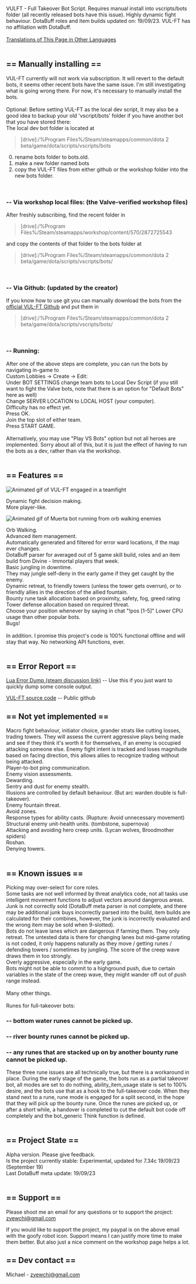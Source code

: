 VULFT - Full Takeover Bot Script. Requires manual install into vscripts/bots folder (all recently released bots have this issue). Highly dynamic fight behaviour. DotaBuff roles and item builds updated on: 19/09/23. VUL-FT has no affiliation with DotaBuff.<br/>
<br/>
[Translations of This Page in Other Languages](https://steamcommunity.com/groups/VULFT/announcements/detail/6966546241858334331)<br/>
<br/>

## == Manually installing ==
VUL-FT currently will not work via subscription. It will revert to the default bots, it seems other recent bots have the same issue. I'm still investigating what is going wrong there. For now, it's necessary to manually install the bots.<br/>
<br/>
Optional: Before setting VUL-FT as the local dev script, It may also be a good idea to backup your old 'vscript/bots' folder if you have another bot that you have stored there:<br/>
The local dev bot folder is located at<br/>
> [drive]:/%Program Files%/Steam/steamapps/common/dota 2 beta/game/dota/scripts/vscripts/bots<br/>

0) rename bots folder to bots.old.<br/>
1) make a new folder named bots<br/>
2) copy the VUL-FT files from either github or the workshop folder into the new bots folder.<br/>
<br/>

### -- Via workshop local files: (the Valve-verified workshop files)
After freshly subscribing, find the recent folder in<br/>
> [drive]:/%Program Files%/Steam/steamapps/workshop/content/570/2872725543<br/>

and copy the contents of that folder to the bots folder at<br/>
> [drive]:/%Program Files%/Steam/steamapps/common/dota 2 beta/game/dota/scripts/vscripts/bots/<br/>
<br/>

### -- Via Github: (updated by the creator)
If you know how to use git you can manually download the bots from the [official VUL-FT Github](https://github.com/Yewchi/vulft) and put them in
> [drive]:/%Program Files%/Steam/steamapps/common/dota 2 beta/game/dota/scripts/vscripts/bots/<br/>
<br/>

### -- Running:
After one of the above steps are complete, you can run the bots by navigating in-game to<br/>
Custom Lobbies -> Create -> Edit:<br/>
Under BOT SETTINGS change team bots to Local Dev Script (if you still want to fight the Valve bots, note that there is an option for "Default Bots" here as well)<br/>
Change SERVER LOCATION to LOCAL HOST (your computer).<br/>
Difficulty has no effect yet.<br/>
Press OK.<br/>
Join the top slot of either team.<br/>
Press START GAME.<br/>
<br/>
Alternatively, you may use "Play VS Bots" option but not all heroes are implemented. Sorry about all of this, but it is just the effect of having to run the bots as a dev, rather than via the workshop.<br/>
<br/>

## == Features ==

![Animated gif of VUL-FT engaged in a teamfight](https://steamuserimages-a.akamaihd.net/ugc/2028349340710795317/22D68EA70AEF6E343BBE3EBD5F1A3EF1C52F5A04/?imw=5000&imh=5000&ima=fit&impolicy=Letterbox&imcolor=%23000000&letterbox=false)

Dynamic fight decision making.<br/>
More player-like.<br/>

![Animated gif of Muerta bot running from orb walking enemies](https://steamuserimages-a.akamaihd.net/ugc/2009206964554280836/186F1E4C8B555F0D06352C96399941EBBD9A29E5/?imw=5000&imh=5000&ima=fit&impolicy=Letterbox&imcolor=%23000000&letterbox=false)

Orb Walking.<br/>
Advanced item management.<br/>
Automatically generated and filtered for error ward locations, if the map ever changes.<br/>
DotaBuff parser for averaged out of 5 game skill build, roles and an item build from Divine - Immortal players that week.<br/>
Basic jungling in downtime.<br/>
They may jungle self-deny in the early game if they get caught by the enemy.<br/>
Dynamic retreat, to friendly towers (unless the tower gets overrun), or to friendly allies in the direction of the allied fountain.<br/>
Bounty rune task allocation based on proximity, safety, fog, greed rating<br/>
Tower defense allocation based on required threat.<br/>
Choose your position whenever by saying in chat "!pos [1-5]"
Lower CPU usage than other popular bots.<br/>
Bugs!<br/>
<br/>
In addition. I promise this project's code is 100% functional offline and will stay that way. No networking API functions, ever.<br/>
<br/>

## == Error Report ==
[Lua Error Dump (steam discussion link)](https://steamcommunity.com/workshop/filedetails/discussion/2872725543/3648503910213521285/) -- Use this if you just want to quickly dump some console output.

[VUL-FT source code](https://github.com/Yewchi/vulft) -- Public github

## == Not yet implemented ==
Macro fight behaviour, initiator choice, grander strats like cutting losses, trading towers. They will assess the current aggressive plays being made and see if they think it's worth it for themselves, if an enemy is occupied attacking someone else. Enemy fight intent is tracked and loses magnitude based on facing direction, this allows allies to recognize trading without being attacked.<br/>
Player-to-bot ping communication.<br/>
Enemy vision assessments.<br/>
Dewarding.<br/>
Sentry and dust for enemy stealth.<br/>
Illusions are controlled by default behaviour. (But arc warden double is full-takeover).<br/>
Enemy fountain threat.<br/>
Avoid zones.<br/>
Response types for ability casts. (Rupture: Avoid unnecessary movement)<br/>
Structural enemy unit-health units. (tombstone, supernova)<br/>
Attacking and avoiding hero creep units. (Lycan wolves, Broodmother spiders)<br/>
Roshan.<br/>
Denying towers.<br/>
<br/>

## == Known issues ==
Picking may over-select for core roles.<br/>
Some tasks are not well informed by threat analytics code, not all tasks use intelligent movement functions to adjust vectors around dangerous areas.<br/>
Junk is not correctly sold (DotaBuff meta parser is not complete, and there may be additional junk buys incorrectly parsed into the build, item builds are calculated for their combines, however, the junk is incorrectly evaluated and the wrong item may be sold when 9-slotted).<br/>
Bots do not leave lanes which are dangerous if farming them. They only retreat. The untested data is there for changing lanes but mid-game rotating is not coded, it only happens naturally as they move / getting runes / defending towers / sometimes by jungling. The score of the creep wave draws them in too strongly. <br/>
Overly aggressive, especially in the early game.<br/>
Bots might not be able to commit to a highground push, due to certain variables in the state of the creep wave, they might wander off out of push range instead.<br/>
<br/>
Many other things.<br/>
<br/>
Runes for full-takeover bots:<br/>
### -- bottom water runes cannot be picked up.
### -- river bounty runes cannot be picked up.
### -- any runes that are stacked up on by another bounty rune cannot be picked up.
These three rune issues are all technically true, but there is a workaround in place. During the early stage of the game, the bots run as a partial takeover bot, all modes are set to do nothing, ability_item_usage state is set to 100% desire, and the bots use that as a hook to the full-takeover code. When they stand next to a rune, rune mode is engaged for a split second, in the hope that they will pick up the bounty rune. Once the runes are picked up, or after a short while, a handover is completed to cut the default bot code off completely and the bot_generic Think function is defined.<br/>
<br/>

## == Project State ==
Alpha version. Please give feedback.<br/>
Is the project currently stable: Experimental, updated for 7.34c 19/09/23 (September 19)<br/>
Last DotaBuff meta update: 19/09/23<br/>
<br/>

## == Support ==
Please shoot me an email for any questions or to support the project: <br/>
zyewchi@gmail.com<br/>

If you would like to support the project, my paypal is on the above email with the goofy robot icon. Support means I can justify more time to make them better. But also just a nice comment on the workshop page helps a lot.

## == Dev contact ==
Michael - zyewchi@gmail.com<br/>
